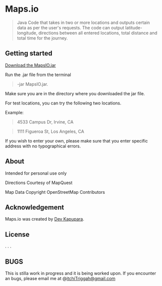# Maps.io
> Java Code that takes in two or more locations and outputs certain data as per the user's requests.
The code can output latitude-longitude, directions between all entered locations, total distance and total time for the journey.

## Getting started
[Download the MapsIO.jar](https://github.com/itchiTriggah/Maps.io/archive/master.zip)

Run the .jar file from the terminal 

> -jar MapsIO.jar. 

Make sure you are in the directory where you downloaded the jar file.

For test locations, you can try the following two locations. 

Example:

> 4533 Campus Dr, Irvine, CA
  
> 1111 Figueroa St, Los Angeles, CA

If you wish to enter your own, please make sure that you enter specific address with no typographical errors. 

## About
Intended for personal use only

Directions Courtesy of MapQuest

Map Data Copyright OpenStreetMap Contributors

## Acknowledgement
Maps.io was created by [Dev Kapupara](https://github.com/itchiTriggah).

## License
. . .

## BUGS
This is stilla work in progress and it is being worked upon. If you encounter an bugs, please email me at @itchiTriggah@gmail.com
